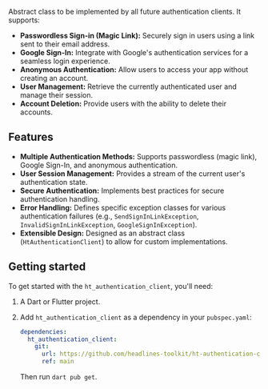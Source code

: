 Abstract class to be implemented by all future authentication clients. It supports:

*   **Passwordless Sign-in (Magic Link):** Securely sign in users using a link sent to their email address.
*   **Google Sign-In:** Integrate with Google's authentication services for a seamless login experience.
*   **Anonymous Authentication:** Allow users to access your app without creating an account.
*   **User Management:** Retrieve the currently authenticated user and manage their session.
*   **Account Deletion:** Provide users with the ability to delete their accounts.

## Features

*   **Multiple Authentication Methods:** Supports passwordless (magic link), Google Sign-In, and anonymous authentication.
*   **User Session Management:** Provides a stream of the current user's authentication state.
*   **Secure Authentication:** Implements best practices for secure authentication handling.
*   **Error Handling:** Defines specific exception classes for various authentication failures (e.g., `SendSignInLinkException`, `InvalidSignInLinkException`, `GoogleSignInException`).
*   **Extensible Design:** Designed as an abstract class (`HtAuthenticationClient`) to allow for custom implementations.

## Getting started

To get started with the `ht_authentication_client`, you'll need:

1.  A Dart or Flutter project.
2.  Add `ht_authentication_client` as a dependency in your `pubspec.yaml`:

    ```yaml
    dependencies:
      ht_authentication_client:
        git:
          url: https://github.com/headlines-toolkit/ht-authentication-client.git
          ref: main
    ```

    Then run `dart pub get`.
